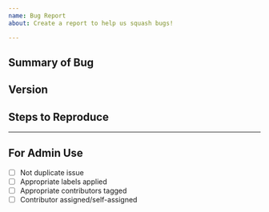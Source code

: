 ```yaml
---
name: Bug Report 
about: Create a report to help us squash bugs!

---
```


<!-- < < < < < < < < < < < < < < < < < < < < < < < < < < < < < < < < < ☺ 
v                            ✰  Thanks for opening an issue! ✰    
v    Before smashing the submit button please review the template.
v    Please also ensure that this is not a duplicate issue :)  
☺ > > > > > > > > > > > > > > > > > > > > > > > > > > > > > > > > >  -->

<!--
IMPORTANT: Prior to opening a bug report, check if it affects one of the core modules
and if its elegible for a bug bounty on `SECURITY.md`. Bugs that are not submitted
through the appropriate channels won't receive any bounty.
 -->

## Summary of Bug

<!-- Concisely describe the issue -->

## Version

<!-- git commit hash or release version -->

## Steps to Reproduce

<!-- What commands in order should someone run to reproduce your problem? -->

____

## For Admin Use

- [ ] Not duplicate issue
- [ ] Appropriate labels applied
- [ ] Appropriate contributors tagged
- [ ] Contributor assigned/self-assigned
